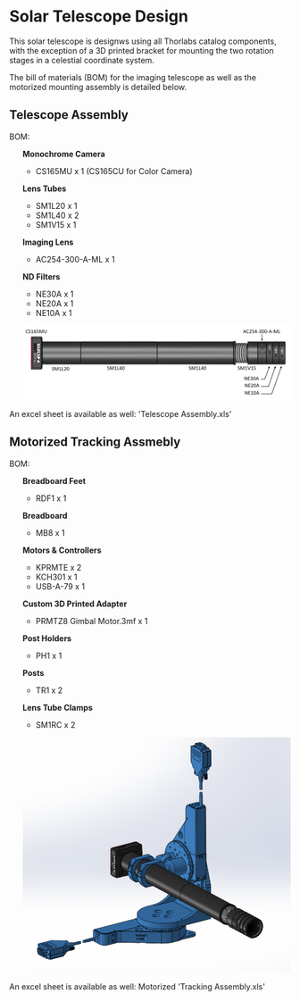# Solar Telescope Design 

This solar telescope is designws using all Thorlabs catalog components, with the exception of a 3D printed bracket for mounting the two rotation stages in a celestial coordinate system. 

The bill of materials (BOM) for the imaging telescope as well as the motorized mounting assembly is detailed below. 

## Telescope Assembly

BOM:
<ul>

**Monochrome Camera**	
- CS165MU x 1 (CS165CU for Color Camera)

**Lens Tubes**
- SM1L20 x 1
- SM1L40 x 2
- SM1V15 x 1

**Imaging Lens**
- AC254-300-A-ML x 1

**ND Filters**
- NE30A x 1
- NE20A x 1
- NE10A x 1


![Solar Telescope Assembly](https://github.com/Thorlabs/Insights_and_Applications/blob/main/Tracking%20Solar%20Telescope/Design%20Files/TelescopeAssembly.PNG)
</ul> 
An excel sheet is available as well: 'Telescope Assembly.xls'

## Motorized Tracking Assmebly


BOM:
<ul>	

**Breadboard Feet**
- RDF1 x 1

**Breadboard**
- MB8 x 1

**Motors & Controllers**
- KPRMTE x 2
- KCH301 x 1
- USB-A-79 x 1

**Custom 3D Printed Adapter**
- PRMTZ8 Gimbal Motor.3mf x 1

**Post Holders**
- PH1 x 1

**Posts**
- TR1 x 2

**Lens Tube Clamps**
- SM1RC x 2

![Motor Assembly](https://github.com/Thorlabs/Insights_and_Applications/blob/main/Tracking%20Solar%20Telescope/Design%20Files/MotorAssembly.PNG)

</ul> 
An excel sheet is available as well: Motorized 'Tracking Assembly.xls'